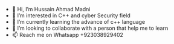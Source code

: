 - 👋 Hi, I’m Hussain Ahmad Madni
- 👀 I’m interested in C++ and cyber Security field
- 🌱 I’m currently learning the advance of c++ language
- 💞️ I’m looking to collaborate with a person that help me to learn 
- 📫 Reach me on Whatsapp +923038929402

<!---
hussainahmad402/hussainahmad402 is a ✨ special ✨ repository because its `README.md` (this file) appears on your GitHub profile.
You can click the Preview link to take a look at your changes.
--->
